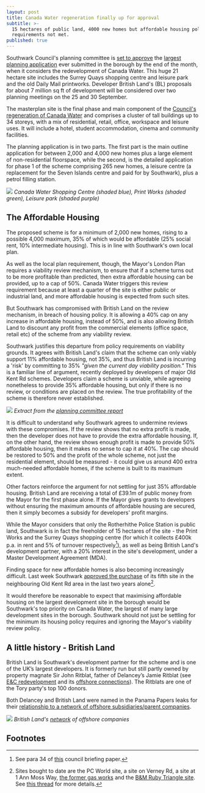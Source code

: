 ```yaml
---
layout: post
title: Canada Water regeneration finally up for approval
subtitle: >-
  15 hectares of public land, 4000 new homes but affordable housing policy
  requirements not met.
published: true
---
```

Southwark Council's planning committee is [set to approve](http://planbuild.southwark.gov.uk/documents/?GetDocument=%7b%7b%7b!XG78U8hptdA1Wd%2brEpqcTA%3d%3d!%7d%7d%7d) the [largest planning application](http://planbuild.southwark.gov.uk/documents/?casereference=18/AP/1604&system=DC) ever submitted in the borough by the end of the month, when it considers the redevelopment of Canada Water. This huge 21 hectare site includes the Surrey Quays shopping centre and leisure park and the old Daily Mail printworks.  Developer British Land's (BL) proposals for about 7 million sq ft of development will be considered over two planning meetings on the 25 and 30 September.

The masterplan site is the final phase and main component of the [Council's regeneration of Canada Water](http://35percent.org/canada-water) and comprises a cluster of tall buildings up to 34 storeys, with a mix of residential, retail, office, workspace and leisure uses.  It will include a hotel, student accommodation, cinema and community facilities.

The planning application is in two parts.  The first part is the main outline application for between 2,000 and 4,000 new homes plus a large element of non-residential floorspace, while the second, is the detailed application for phase 1 of the scheme comprising 265 new homes, a leisure centre (a replacement for the Seven Islands centre and paid for by Southwark), plus a petrol filling station. 

![](http://35percent.org/img/cwmasterplansite.jpg)
*Canada Water Shopping Centre (shaded blue), Print Works (shaded green), Leisure park (shaded purple)*

## The Affordable Housing

The proposed scheme is for a minimum of 2,000 new homes, rising to a possible 4,000 maximum, 35% of which would be affordable (25% social rent, 10% intermediate housing). This is in line with Southwark's own local plan. 

As well as the local plan requirement, though, the Mayor's London Plan requires a viability review mechanism, to ensure that if a scheme turns out to be more profitable than predicted, then extra affordable housing can be provided, up to a cap of 50%. Canada Water triggers this review requirement because at least a quarter of the site is either public or industrial land, and more affordable housing is expected from such sites. 

But Southwark has compromised with British Land on the review mechanism, in breach of housing policy.  It is allowing a 40% cap on any increase in affordable housing, instead of 50%, and is also allowing British Land to discount any profit from the commercial elements (office space, retail etc) of  the scheme from any viability review. 

Southwark justifies this departure from policy requirements on viability grounds.  It agrees with British Land's claim that the scheme can only viably support 11% affordable housing, not 35%, and thus British Land is incurring a 'risk' by committing to 35%  _"given the current day viability position."_ This is a familiar line of argument, recently deployed by developers of major Old Kent Rd schemes.  Developers claim a scheme is unviable, while agreeing nonetheless to provide 35% affordable housing, but only if there is no review, or conditions are placed on the review.  The true profitability of the scheme is therefore never established.  

![](http://35percent.org/img/reviewexception.png)
*Extract from the [planning committee report](http://planbuild.southwark.gov.uk/documents/?GetDocument=%7b%7b%7b!XG78U8hptdA1Wd%2brEpqcTA%3d%3d!%7d%7d%7d)*

It is difficult to understand why Southwark agrees to undermine reviews with these compromises.  If the review shows that no extra profit is made, then the developer does not have to provide the extra affordable housing.  If, on the other hand, the review shows enough profit is made to provide 50% affordable housing, then it makes no sense to cap it at 40%.  The cap should be restored to 50% and the profit of the whole scheme, not just the residential element, should be measured - it could give us around 400 extra much-needed affordable homes, if the scheme is built to its maximum extent.

Other factors reinforce the argument for not settling for just 35% affordable housing. British Land are receiving a total of £39.1m of public money from the Mayor for the first phase alone.  If the Mayor gives grants to developers without ensuring the maximum amounts of affordable housing are secured, then it simply becomes a subsidy for developers' profit margins.

While the Mayor considers that only the Rotherhithe Police Station is public land, Southwark is in fact the freeholder of 15 hectares of the site - the Print Works and the Surrey Quays shopping centre (for which it collects £400k p.a. in rent and 5% of turnover respectively[^1]), as well as being British Land's development partner, with a 20% interest in the site's development, under a Master Development Agreement (MDA).

Finding space for new affordable homes is also becoming increasingly difficult. Last week Southwark [approved the purchase](http://moderngov.southwark.gov.uk/documents/s84621/Report%20593%20Old%20Kent%20Road%20acquisition%20of%20site%20to%20deliver%20new%20Council%20housing.pdf) of its fifth site in the neighbouring Old Kent Rd area in the last two years alone[^2].

It would therefore be reasonable to expect that maximising affordable housing on the largest development site in the borough would be Southwark's top priority on Canada Water, the largest of many large development sites in the borough.  Southwark should not just be settling for the minimum its housing policy requires and ignoring the Mayor's viability review policy. 

## A little history - British Land
British Land is Southwark's development partner for the scheme and is one of the UK’s largest developers. It is formerly run but still partly owned by property magnate Sir John Ritblat, father of Delancey’s Jamie Ritblat (see [E&C redevelopment](http://35percent.org/shopping-centre) and its [offshore connections](http://35percent.org/2014-05-05-manx-connections-the-off-shore-home-of-the-elephants-developers/)). The Ritblats are one of the Tory party's top 100 donors.

Both Delancey and British Land were named in the Panama Papers leaks for their [relationship to a network of offshore subsidiaries/parent companies](https://offshoreleaks.icij.org/nodes/80061680).

![](http://35percent.org/img/BritishLandPanamaPapers.png)
*British Land's [network](https://offshoreleaks.icij.org/nodes/80061680) of offshore companies*

## Footnotes
[^1]: See para 34 of [this](http://moderngov.southwark.gov.uk/documents/s74525/Canada%20water%20Report.pdf) council briefing paper.

[^2]: Sites bought to date are the PC World site, a site on Verney Rd, a site at 1 Ann Moss Way, [the former gas works](https://www.southwarknews.co.uk/news/southwark-council-buys-former-old-kent-road-gas-works-site-15m/) and the [B&M Ruby Triangle site](http://moderngov.southwark.gov.uk/documents/s84621/Report%20593%20Old%20Kent%20Road%20acquisition%20of%20site%20to%20deliver%20new%20Council%20housing.pdf). See [this thread](https://twitter.com/Leo_Pollak/status/1144307552601198598) for more details.

<meta name="twitter:card" content="summary_large_image">
<meta name="twitter:site" content="@35percent_EAN">
<meta name="twitter:title" content="Canada Water regeneration finally up for approval">
<meta name="twitter:description" content="4000 new homes on 15 hectares of public land but affordable housing not policy compliant.">
<meta name="twitter:image" content="http://35percent.org/img/cwmasterplansite.jpg">

